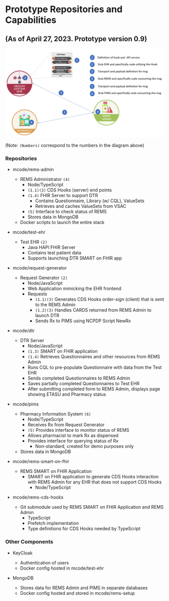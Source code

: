 # Prototype Repositories and Capabilities

## (As of April 27, 2023. Prototype version 0.9)

![](./prototype-images/layout.png)

(Note: `(Numbers)` correspond to the numbers in the diagram above)

### Repositories

- mcode/rems-admin
  - REMS Administrator `(4)`
    - Node/TypeScript
    - `(1.1)(3)` CDS Hooks (server) end points
    - `(1.4)` FHIR Server to support DTR
      - Contains Questionnaire, Library (w/ CQL), ValueSets
      - Retrieves and caches ValueSets from VSAC
    - `(5)` Interface to check status of REMS
    - Stores data in MongoDB
  - Docker scripts to launch the entire stack

- mcode/test-ehr
  - Test EHR `(2)`
    - Java HAPI FHIR Server
    - Contains test patient data
    - Supports launching DTR SMART on FHIR app

- mcode/request-generator
  - Request Generator `(2)`
    - Node/JavaScript
    - Web Application mimicking the EHR frontend
    - Requests
      - `(1.1)(3)` Generates CDS Hooks order-sign (client) that is sent to the REMS Admin
      - `(1.2)(3)` Handles CARDS returned from REMS Admin to launch DTR
      - Sends Rx to PIMS using NCPDP Script NewRx

- mcode/dtr
  - DTR Server
    - Node/JavaScript
    - `(1.3)` SMART on FHIR application
    - `(1.4)` Retrieves Questionnaires and other resources from REMS Admin
    - Runs CQL to pre-populate Questionnaire with data from the Test EHR
    - Sends completed Questionnaires to REMS Admin
    - Saves partially completed Questionnaires to Test EHR
    - After submitting completed form to REMS Admin, displays page showing ETASU and Pharmacy status

- mcode/pims
  - Pharmacy Information System `(6)`
    - Node/TypeScript
    - Receives Rx from Request Generator
    - `(5)` Provides interface to monitor status of REMS
    - Allows pharmacist to mark Rx as dispensed
    - Provides interface for querying status of Rx
      - Non-standard, created for demo purposes only
  - Stores data in MongoDB

- mcode/rems-smart-on-fhir
  - REMS SMART on FHIR Application
    - SMART on FHIR application to generate CDS Hooks interaction with REMS Admin for any EHR that does not support CDS Hooks
      - Node/TypeScript

- mcode/rems-cds-hooks
  - Git submodule used by REMS SMART on FHIR Application and REMS Admin
    - TypeScript
    - Prefetch implementation
    - Type definitions for CDS Hooks needed by TypeScript

### Other Components

- KeyCloak
  - Authentication of users
  - Docker config hosted in mcode/test-ehr

- MongoDB
  - Stores data for REMS Admin and PIMS in separate databases
  - Docker config hosted and stored in mcode/rems-setup
